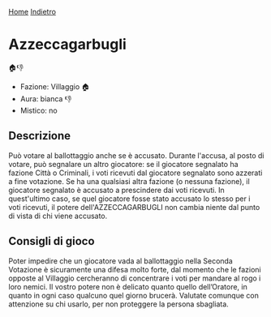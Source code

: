 [Home](/)
[Indietro](..)

# Azzeccagarbugli

<span class='emoji'>🏠👎</span>

- Fazione: Villaggio <span class='emoji'>🏠</span>
- Aura: bianca <span class='emoji'>👎</span>
- Mistico: no

## Descrizione

Può votare al ballottaggio anche se è accusato. Durante l'accusa, al posto di votare, può segnalare un altro giocatore: se il giocatore segnalato ha fazione Città o Criminali, i voti ricevuti dal giocatore segnalato sono azzerati a fine votazione. Se ha una qualsiasi altra fazione (o nessuna fazione), il giocatore segnalato è accusato a prescindere dai voti ricevuti. In quest'ultimo caso, se quel giocatore fosse stato accusato lo stesso per i voti ricevuti, il potere dell'AZZECCAGARBUGLI non cambia niente dal punto di vista di chi viene accusato.

## Consigli di gioco

Poter impedire che un giocatore vada al ballottaggio nella Seconda Votazione è sicuramente una difesa molto forte, dal momento che le fazioni opposte al Villaggio cercheranno di concentrare i voti per mandare al rogo i loro nemici. Il vostro potere non è delicato quanto quello dell’Oratore, in quanto in ogni caso qualcuno quel giorno brucerà. Valutate comunque con attenzione su chi usarlo, per non proteggere la persona sbagliata.